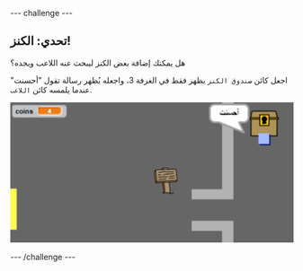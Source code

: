 \--- challenge \---

## تحدي: الكنز!

هل يمكنك إضافة بعض الكنز ليبحث عنه اللاعب ويجده؟

اجعل كائن `صندوق الكنز` يظهر فقط في الغرفة 3، واجعله يُظهر رسالة تقول "أحسنت" عندما يلمسه كائن `اللاعب`.

![لقطة الشاشة](images/world-treasure.png)

\--- /challenge \---